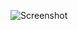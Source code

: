![Screenshot](https://raw.githubusercontent.com/Cryakl/Ultimate-RAT-Collection/refs/heads/main/NuclearRat/Nuclear%20RAT%201.0%20Beta%207/Screenshot.png)
